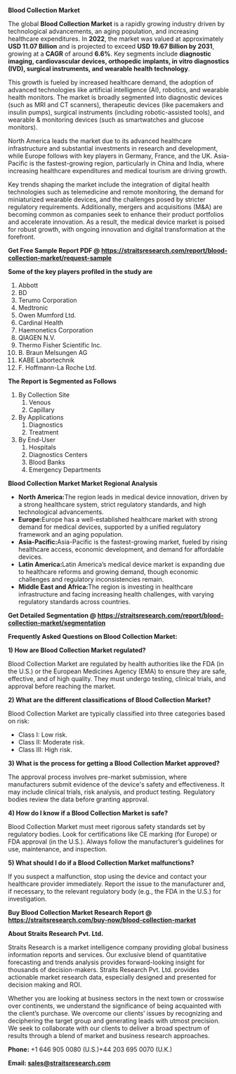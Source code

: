 <p><strong>Blood Collection Market</strong></p>
<p>The global <strong>Blood Collection Market</strong> is a rapidly growing industry driven by technological advancements, an aging population, and increasing healthcare expenditures. In <strong>2022</strong>, the market was valued at approximately <strong>USD 11.07 Billion</strong> and is projected to exceed <strong>USD 19.67 Billion</strong><strong> by 2031</strong>, growing at a <strong>CAGR</strong> of around <strong>6.6</strong><strong>%</strong>. Key segments include <strong>diagnostic imaging, cardiovascular devices, orthopedic implants, in vitro diagnostics (IVD), surgical instruments, and wearable health technology</strong>.</p>
<p>This growth is fueled by increased healthcare demand, the adoption of advanced technologies like artificial intelligence (AI), robotics, and wearable health monitors. The market is broadly segmented into diagnostic devices (such as MRI and CT scanners), therapeutic devices (like pacemakers and insulin pumps), surgical instruments (including robotic-assisted tools), and wearable &amp; monitoring devices (such as smartwatches and glucose monitors).</p>
<p>North America leads the market due to its advanced healthcare infrastructure and substantial investments in research and development, while Europe follows with key players in Germany, France, and the UK. Asia-Pacific is the fastest-growing region, particularly in China and India, where increasing healthcare expenditures and medical tourism are driving growth.</p>
<p>Key trends shaping the market include the integration of digital health technologies such as telemedicine and remote monitoring, the demand for miniaturized wearable devices, and the challenges posed by stricter regulatory requirements. Additionally, mergers and acquisitions (M&amp;A) are becoming common as companies seek to enhance their product portfolios and accelerate innovation. As a result, the medical device market is poised for robust growth, with ongoing innovation and digital transformation at the forefront.</p>
<p><strong>Get Free Sample Report PDF @ <a href=https://straitsresearch.com/report/blood-collection-market/request-sample>https://straitsresearch.com/report/blood-collection-market/request-sample</a></strong></p>
<div>
<div><strong>Some of the key players profiled in the study are</strong></div>
</div>
<p><ol>
<li>Abbott</li>
<li>BD</li>
<li>Terumo Corporation</li>
<li>Medtronic</li>
<li>Owen Mumford Ltd.</li>
<li>Cardinal Health</li>
<li>Haemonetics Corporation</li>
<li>QIAGEN N.V.</li>
<li>Thermo Fisher Scientific Inc.</li>
<li>B. Braun Melsungen AG</li>
<li>KABE Labortechnik</li>
<li>F. Hoffmann-La Roche Ltd.&nbsp;</li>
</ol></p>
<p><strong>The Report is Segmented as Follows</strong></p>
<p><ol>
<li>By Collection Site
<ol>
<li>Venous</li>
<li>Capillary</li>
</ol>
</li>
<li>By Applications
<ol>
<li>Diagnostics</li>
<li>Treatment</li>
</ol>
</li>
<li>By End-User
<ol>
<li>Hospitals</li>
<li>Diagnostics Centers</li>
<li>Blood Banks</li>
<li>Emergency Departments</li>
</ol>
</li>
</ol></p>
<p><strong>Blood Collection Market Market Regional Analysis</strong></p>
<ul>
<li><strong>North America:</strong>The region leads in medical device innovation, driven by a strong healthcare system, strict regulatory standards, and high technological advancements.</li>
<li><strong>Europe:</strong>Europe has a well-established healthcare market with strong demand for medical devices, supported by a unified regulatory framework and an aging population.</li>
<li><strong>Asia-Pacific:</strong>Asia-Pacific is the fastest-growing market, fueled by rising healthcare access, economic development, and demand for affordable devices.</li>
<li><strong>Latin America:</strong>Latin America&rsquo;s medical device market is expanding due to healthcare reforms and growing demand, though economic challenges and regulatory inconsistencies remain.</li>
<li><strong>Middle East and Africa:</strong>The region is investing in healthcare infrastructure and facing increasing health challenges, with varying regulatory standards across countries.</li>
</ul>
<p><strong>Get Detailed Segmentation @ <a href=https://straitsresearch.com/report/blood-collection-market/segmentation>https://straitsresearch.com/report/blood-collection-market/segmentation</a></strong></p>
<p><strong>Frequently Asked Questions on Blood Collection Market:</strong></p>
<p><strong>1) How are Blood Collection Market regulated?</strong></p>
<p>Blood Collection Market are regulated by health authorities like the FDA (in the U.S.) or the European Medicines Agency (EMA) to ensure they are safe, effective, and of high quality. They must undergo testing, clinical trials, and approval before reaching the market.</p>
<p><strong>2) What are the different classifications of Blood Collection Market?</strong></p>
<p>Blood Collection Market are typically classified into three categories based on risk:</p>
<ul>
<li>Class I: Low risk.</li>
<li>Class II: Moderate risk.</li>
<li>Class III: High risk.</li>
</ul>
<p><strong>3) What is the process for getting a Blood Collection Market approved?</strong></p>
<p>The approval process involves pre-market submission, where manufacturers submit evidence of the device's safety and effectiveness. It may include clinical trials, risk analysis, and product testing. Regulatory bodies review the data before granting approval.</p>
<p><strong>4) How do I know if a Blood Collection Market is safe?</strong></p>
<p>Blood Collection Market must meet rigorous safety standards set by regulatory bodies. Look for certifications like CE marking (for Europe) or FDA approval (in the U.S.). Always follow the manufacturer&rsquo;s guidelines for use, maintenance, and inspection.</p>
<p><strong>5) What should I do if a Blood Collection Market malfunctions?</strong></p>
<p>If you suspect a malfunction, stop using the device and contact your healthcare provider immediately. Report the issue to the manufacturer and, if necessary, to the relevant regulatory body (e.g., the FDA in the U.S.) for investigation.</p>
<p><strong>Buy Blood Collection Market Research Report @ <a href=https://straitsresearch.com/buy-now/blood-collection-market>https://straitsresearch.com/buy-now/blood-collection-market</a></strong></p>
<p><strong>About Straits Research Pvt. Ltd.</strong></p>
<p>Straits Research is a market intelligence company providing global business information reports and services. Our exclusive blend of quantitative forecasting and trends analysis provides forward-looking insight for thousands of decision-makers. Straits Research Pvt. Ltd. provides actionable market research data, especially designed and presented for decision making and ROI.</p>
<p>Whether you are looking at business sectors in the next town or crosswise over continents, we understand the significance of being acquainted with the client&rsquo;s purchase. We overcome our clients&rsquo; issues by recognizing and deciphering the target group and generating leads with utmost precision. We seek to collaborate with our clients to deliver a broad spectrum of results through a blend of market and business research approaches.</p>
<p><strong><strong>Phone:</strong></strong> +1 646 905 0080 (U.S.)+44 203 695 0070 (U.K.)</p>
<p><strong><strong>Email: </strong></strong><a href=mailto:sales@straitsresearch.com><strong><u><strong>sales@straitsresearch.com</strong></u></strong></a></p>

